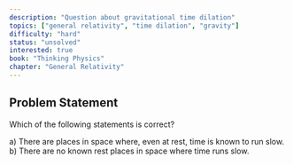 ```yaml
---
description: "Question about gravitational time dilation"
topics: ["general relativity", "time dilation", "gravity"]
difficulty: "hard"
status: "unsolved"
interested: true
book: "Thinking Physics"
chapter: "General Relativity"
---
```


## Problem Statement
Which of the following statements is correct?

a) There are places in space where, even at rest, time is known to run slow.
b) There are no known rest places in space where time runs slow.